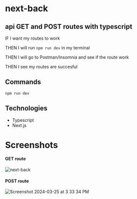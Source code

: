 # next-back

## api GET and POST routes with typescript 

IF I want my routes to work 

THEN I will run ``` npm run dev ``` in my terminal

THEN I will go to Postman/Insomnia and see if the route work 

THEN I see my routes are succesful 

## Commands 
``` npm run dev ```
## Technologies 

- Typescript
- Next.js

# Screenshots 
#### GET route
![next-back](https://github.com/RhettRoseman/next-back/assets/140462841/14cc2561-5191-4718-b8d7-0098a350971a)


#### POST route
![Screenshot 2024-03-25 at 3 33 34 PM](https://github.com/RhettRoseman/next-back/assets/140462841/9a9279cb-1487-4a7a-a489-0ad865dffdb4)

